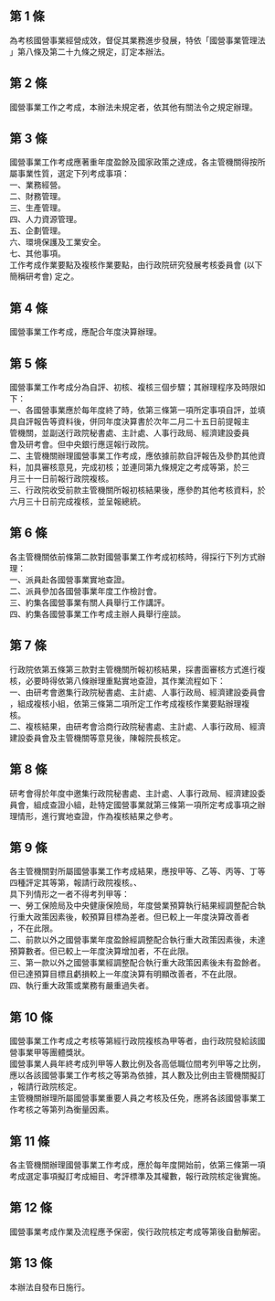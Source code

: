 第 1 條
-------
為考核國營事業經營成效，督促其業務進步發展，特依「國營事業管理法  
」第八條及第二十九條之規定，訂定本辦法。

第 2 條
-------
國營事業工作之考成，本辦法未規定者，依其他有關法令之規定辦理。

第 3 條
-------
國營事業工作考成應著重年度盈餘及國家政策之達成，各主管機關得按所  
屬事業性質，選定下列考成事項：                                    
一、業務經營。                                                    
二、財務管理。                                                    
三、生產管理。                                                    
四、人力資源管理。                                                
五、企劃管理。                                                    
六、環境保護及工業安全。                                          
七、其他事項。                                                    
工作考成作業要點及複核作業要點，由行政院研究發展考核委員會 (以下  
簡稱研考會) 定之。

第 4 條
-------
國營事業工作考成，應配合年度決算辦理。

第 5 條
-------
國營事業工作考成分為自評、初核、複核三個步驟；其辦理程序及時限如  
下：                                                              
一、各國營事業應於每年度終了時，依第三條第一項所定事項自評，並填  
    具自評報告等資料後，併同年度決算書於次年二月二十五日前提報主  
    管機關，並副送行政院秘書處、主計處、人事行政局、經濟建設委員  
    會及研考會。但中央銀行應逕報行政院。                          
二、主管機關辦理國營事業工作考成，應依據前款自評報告及參酌其他資  
    料，加具審核意見，完成初核；並連同第九條規定之考成等第，於三  
    月三十一日前報行政院複核。                                    
三、行政院收受前款主管機關所報初核結果後，應參酌其他考核資料，於  
    六月三十日前完成複核，並呈報總統。

第 6 條
-------
各主管機關依前條第二款對國營事業工作考成初核時，得採行下列方式辦  
理：                                                              
一、派員赴各國營事業實地查證。                                    
二、派員參加各國營事業年度工作檢討會。                            
三、約集各國營事業有關人員舉行工作講評。                          
四、約集各國營事業工作考成主辦人員舉行座談。

第 7 條
-------
行政院依第五條第三款對主管機關所報初核結果，採書面審核方式進行複  
核，必要時得依第八條辦理重點實地查證，其作業流程如下：            
一、由研考會邀集行政院秘書處、主計處、人事行政局、經濟建設委員會  
    ，組成複核小組，依第三條第二項所定工作考成複核作業要點辦理複  
    核。                                                          
二、複核結果，由研考會洽商行政院秘書處、主計處、人事行政局、經濟  
    建設委員會及主管機關等意見後，陳報院長核定。

第 8 條
-------
研考會得於年度中邀集行政院秘書處、主計處、人事行政局、經濟建設委  
員會，組成查證小組，赴特定國營事業就第三條第一項所定考成事項之辦  
理情形，進行實地查證，作為複核結果之參考。

第 9 條
-------
各主管機關對所屬國營事業工作考成結果，應按甲等、乙等、丙等、丁等  
四種評定其等第，報請行政院複核。、                                
具下列情形之一者不得考列甲等：                                    
一、勞工保險局及中央健康保險局，年度營業預算執行結果經調整配合執  
    行重大政策因素後，較預算目標為差者。但已較上一年度決算改善者  
    ，不在此限。                                                  
二、前款以外之國營事業年度盈餘經調整配合執行重大政策因素後，未達  
    預算數者。但已較上一年度決算增加者，不在此限。                
三、第一款以外之國營事業經調整配合執行重大政策因素後未有盈餘者。  
    但已達預算目標且虧損較上一年度決算有明顯改善者，不在此限。    
四、執行重大政策或業務有嚴重過失者。

第 10 條
--------
國營事業工作考成之考核等第經行政院複核為甲等者，由行政院發給該國  
營事業甲等團體獎狀。                                              
國營事業人員年終考成列甲等人數比例及各高低職位間考列甲等之比例，  
應以各該國營事業工作考核之等第為依據，其人數及比例由主管機關擬訂  
，報請行政院核定。                                                
主管機關辦理所屬國營事業重要人員之考核及任免，應將各該國營事業工  
作考核之等第列為衡量因素。

第 11 條
--------
各主管機關辦理國營事業工作考成，應於每年度開始前，依第三條第一項  
考成選定事項擬訂考成細目、考評標準及其權數，報行政院核定後實施。

第 12 條
--------
國營事業考成作業及流程應予保密，俟行政院核定考成等第後自動解密。

第 13 條
--------
本辦法自發布日施行。

